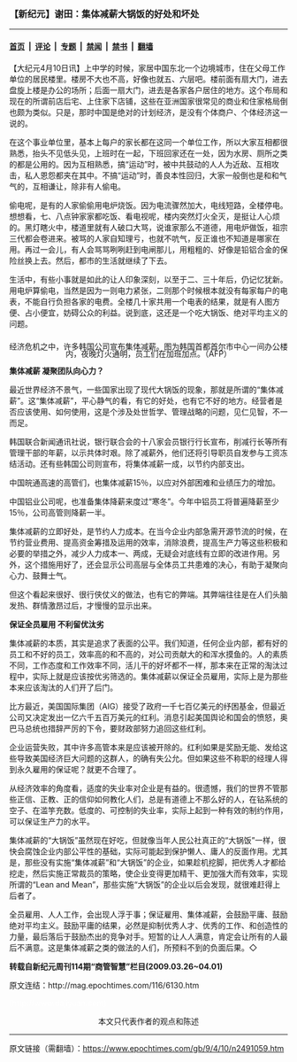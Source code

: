 ### 【新纪元】谢田：集体减薪大锅饭的好处和坏处

---

#### [首页](../../../..?n2491059) &nbsp;|&nbsp; [评论](../../../../../epoch-comment?n2491059) &nbsp;|&nbsp; [专题](../../../../../epoch-special?n2491059) &nbsp;|&nbsp; [禁闻](../../../../../epoch-news?n2491059) &nbsp;|&nbsp; [禁书](../../../../../books?n2491059) &nbsp;|&nbsp; [翻墙](https://github.com/gfw-breaker/nogfw/blob/master/README.md?n2491059)


<div class="post_content" id="artbody" itemprop="articleBody">
 <!-- article content begin -->
 <p>
  【大纪元4月10日讯】上中学的时候，家居中国东北一个边境城市，住在父母工作单位的居民楼里。楼房不大也不高，好像也就五、六层吧。楼前面有扇大门，进去盘旋上楼是办公的场所；后面一扇大门，进去是各家各户居住的地方。这个布局和现在的所谓前店后宅、上住家下店铺，这些在亚洲国家很常见的商业和住家格局倒也颇为类似。只是，那时中国是绝对的计划经济，是没有个体商户、个体经济这一说的。
 </p>
 <p>
  在这个事业单位里，基本上每户的家长都在这同一个单位工作，所以大家互相都很熟悉，抬头不见低头见，上班时在一起，下班回家还在一处，因为水房、厕所之类的都是公用的。因为互相熟悉，搞“运动”时，被中共鼓动的人人为近敌、互相攻击，私人恩怨都夹在其中。不搞“运动”时，善良本性回归，大家一般倒也是和和气气的，互相谦让，除非有人偷电。
 </p>
 <p>
  偷电呢，是有的人家偷偷用电炉烧饭。因为电流骤然加大，电线短路，全楼停电。想想看，七、八点钟家家都吃饭、看电视呢，楼内突然灯火全灭，是挺让人心烦的。黑灯瞎火中，楼道里就有人破口大骂，说谁家那么不道德，用电炉做饭，祖宗三代都会卷进来。被骂的人家自知理亏，也就不吭气，反正谁也不知道是哪家在用。再过一会儿，有人会骂骂咧咧赶到电闸那儿，用粗粗的、好像是铅铝合金的保险丝换上去。然后，都市的生活就继续了下去。
 </p>
 <p>
  生活中，有些小事就是如此的让人印象深刻，以至于二、三十年后，仍记忆犹新。用电炉算偷电，当然是因为一则电力紧张，二则那个时候根本就没有每家每户的电表，不能自行负担各家的电费。全楼几十家共用一个电表的结果，就是有人图方便、占小便宜，妨碍公众的利益。说到底，这还是一个吃大锅饭、绝对平均主义的问题。
 </p>
 <p>
  <!--image v 1.0-->
 </p>
 <div style="line-height: 90%; text-align: center;">
  <br/>
  <span class="bn12">
   经济危机之中，许多韩国公司宣布集体减薪。图为韩国首都首尔市中心一间办公楼内，夜晚灯火通明，员工们在加班加点。（AFP）
  </span>
 </div>
 <p>
  <!-- -->
 </p>
 <p>
  <b>
   集体减薪 凝聚团队向心力？
  </b>
 </p>
 <p>
  最近世界经济不景气，一些国家出现了现代大锅饭的现象，那就是所谓的“集体减薪”。这“集体减薪”，平心静气的看，有它的好处，也有它不好的地方。经营者是否应该使用、如何使用，这是个涉及处世哲学、管理战略的问题，见仁见智，不一而足。
 </p>
 <p>
  韩国联合新闻通讯社说，银行联合会的十八家会员银行行长宣布，削减行长等所有管理干部的年薪，以示共体时艰。除了减薪外，他们还将引导职员自发参与工资冻结活动。还有些韩国公司则宣布，将集体减薪一成，以节约内部支出。
 </p>
 <p>
  中国皖通高速的高管们，也集体减薪15％，以应对外部困难和业绩压力的增加。
 </p>
 <p>
  中国铝业公司呢，也准备集体降薪来度过“寒冬”。今年中铝员工将普遍降薪至少15％，公司高管则降薪一半。
 </p>
 <p>
  集体减薪的立即好处，是节约人力成本。在当今企业内部急需开源节流的时候，在节约营业费用、提高资金筹措及运用的效率，消除浪费，提高生产力等这些积极和必要的举措之外，减少人力成本一、两成，无疑会对底线有立即的改进作用。另外，这个措施用好了，还会显示公司高层与全体员工共患难的决心，有助于凝聚向心力、鼓舞士气。
 </p>
 <p>
  但这个看起来很好、很行侠仗义的做法，也有它的弊端。其弊端往往是在人们头脑发热、群情激昂过后，才慢慢的显示出来。
 </p>
 <p>
  <b>
   保证全员雇用 不利留优汰劣
  </b>
 </p>
 <p>
  集体减薪的本质，其实是追求了表面的公平。我们知道，任何企业内部，都有好的员工和不好的员工，效率高的和不高的，对公司贡献大的和浑水摸鱼的。人的素质不同，工作态度和工作效率不同，活儿干的好坏都不一样，那本来在正常的淘汰过程中，实际上就是应该按优劣筛选的。集体减薪以保证全员雇用，实际上是为那些本来应该淘汰的人们开了后门。
 </p>
 <p>
  比方最近，美国国际集团（AIG）接受了政府一千七百亿美元的纾困基金，但最近公司又决定发出一亿六千五百万美元的红利。消息引起美国舆论和国会的愤怒，奥巴马总统也措辞严厉的下令，要财政部努力追回这些红利。
 </p>
 <p>
  企业运营失败，其中许多高管本来是应该被开除的。红利如果是奖励无能、发给这些导致美国经济巨大问题的这群人，的确有失公允。但如果这些不称职的经理人得到永久雇用的保证呢？就更不合理了。
 </p>
 <p>
  从经济效率的角度看，适度的失业率对企业是有益的。很遗憾，我们的世界不管那些正信、正教、正的信仰如何教化人们，总是有道德上不那么好的人，在钻系统的空子、在滥竽充数。低度的、可控制的失业率，实际上起到一种有效的制约作用，可以保证生产力的水平。
 </p>
 <p>
  集体减薪的“大锅饭”虽然现在好吃，但就像当年人民公社真正的“大锅饭”一样，很快会腐蚀企业内部公平性的基础，实际可能起到保护懒人、庸人的反面作用。尤其是，那些没有实施“集体减薪”和“大锅饭”的企业，如果趁机挖脚，把优秀人才都给挖走，然后实施正常裁员的策略，使企业变得更加精干、更加强大而有效率，实现所谓的“Lean and Mean”，那些实施“大锅饭”的企业以后会发现，就很难赶得上后者了。
 </p>
 <p>
  全员雇用、人人工作，会出现人浮于事；保证雇用、集体减薪，会鼓励平庸、鼓励绝对平均主义。鼓励平庸的结果，必然是抑制优秀人才、优秀的工作、和创造性的力量，最后落后于鼓励杰出的竞争对手。短暂的让人人满意，肯定会让所有的人最后不满意。这是集体减薪之类的做法的人们，所预料不到的负面后果。◇
 </p>
 <p>
  <b>
   转载自新纪元周刊114期“商管智慧”栏目(2009.03.26~04.01)
  </b>
 </p>
 <p>
  原文连结：http://mag.epochtimes.com/116/6130.htm
 </p>
 <p>
  <font color="#ffffff">
   (http://www.dajiyuan.com)
  </font>
  <br/>
  <center>
   <font class="GY13">
    本文只代表作者的观点和陈述
   </font>
  </center>
 </p>
 <!-- article content end -->
 <div id="below_article_ad">
 </div>
</div>


---

原文链接（需翻墙）：https://www.epochtimes.com/gb/9/4/10/n2491059.htm